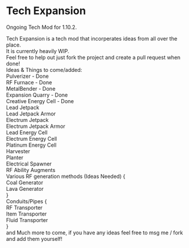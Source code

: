 # Tech Expansion
Ongoing Tech Mod for 1.10.2.<br>

Tech Expansion is a tech mod that incorperates ideas from all over the place.<br>
It is currently heavily WIP.<br>
Feel free to help out just fork the project and create a pull request when done!<br>
Ideas & Things to come/added:<br>
Pulverizer - Done<br>
RF Furnace - Done<br>
MetalBender - Done<br>
Expansion Quarry - Done<br>
Creative Energy Cell - Done<br>
Lead Jetpack<br>
Lead Jetpack Armor<br>
Electrum Jetpack<br>
Electrum Jetpack Armor<br>
Lead Energy Cell<br>
Electrum Energy Cell<br>
Platinum Energy Cell<br>
Harvester<br>
Planter<br>
Electrical Spawner<br>
RF Ability Augments<br>
Various RF generation methods (Ideas Needed) {<br>
Coal Generator<br>
Lava Generator<br>
}<br>
Conduits/Pipes {<br>
RF Transporter<br>
Item Transporter<br>
Fluid Transporter<br>
}<br>
and Much more to come, if you have any ideas feel free to msg me / fork and add them yourself!